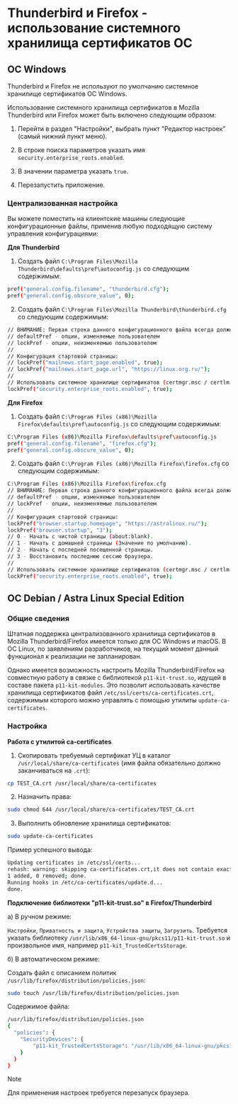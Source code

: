 # Thunderbird и Firefox - использование системного хранилища сертификатов ОС

## ОС Windows

Thunderbird и Firefox не используют по умолчанию системное хранилище сертификатов ОС Windows.

Использование системного хранилища сертификатов в Mozilla Thunderbird или Firefox может быть включено следующим образом:

1. Перейти в раздел "Настройки", выбрать пункт "Редактор настроек" (самый нижний пункт меню).

2. В строке поиска параметров указать имя `security.enterprise_roots.enabled`.

3. В значении параметра указать `true`.

4. Перезапустить приложение.

### Централизованная настройка

Вы можете поместить на клиентские машины следующие конфигурационные файлы, применив любую подходящую систему управления конфигурациями:

**Для Thunderbird**

1. Создать файл `C:\Program Files\Mozilla Thunderbird\defaults\pref\autoconfig.js` со следующим содержимым:
```bash
pref("general.config.filename", "thunderbird.cfg");
pref("general.config.obscure_value", 0);
```
2. Создать файл `C:\Program Files\Mozilla Thunderbird\thunderbird.cfg` со следующим содержимым:

```bash
// ВНИМАНИЕ: Первая строка данного конфигурационного файла всегда должна быть комментарием!
// defaultPref - опции, изменяемые пользователем
// lockPref - опции, неизменяемые пользователем
//
// Конфигурация стартовой страницы:
// lockPref("mailnews.start_page.enabled", true);
// lockPref("mailnews.start_page.url", "https://linux.org.ru/");
//
// Использовать системное хранилище сертификатов (certmgr.msc / certlm.msc) (false - отключено, true - включено)
lockPref("security.enterprise_roots.enabled", true);
```

**Для Firefox**

1. Создать файл `C:\Program Files (x86)\Mozilla Firefox\defaults\pref\autoconfig.js` со следующим содержимым:

```bash
C:\Program Files (x86)\Mozilla Firefox\defaults\pref\autoconfig.js
pref("general.config.filename", "firefox.cfg");
pref("general.config.obscure_value", 0);
```


2. Создать файл `C:\Program Files (x86)\Mozilla Firefox\firefox.cfg` со следующим содержимым:

```bash
C:\Program Files (x86)\Mozilla Firefox\firefox.cfg
// ВНИМАНИЕ: Первая строка данного конфигурационного файла всегда должна быть комментарием!
// defaultPref - опции, изменяемые пользователем
// lockPref - опции, неизменяемые пользователем
//
// Конфигурация стартовой страницы:
lockPref("browser.startup.homepage", "https://astralinux.ru/");
lockPref("browser.startup", "3");
// 0 - Начать с чистой страницы (about:blank).
// 1 - Начать с домашней страницы (Значение по умолчанию).
// 2 - Начать с последней посещенной страницы.
// 3 - Восстановить последнюю сессию браузера.
//
// Использовать системное хранилище сертификатов (certmgr.msc / certlm.msc) (false - отключено, true - включено)
lockPref("security.enterprise_roots.enabled", true);
```

## OC Debian / Astra Linux Special Edition

### Общие сведения

Штатная поддержка централизованного хранилища сертификатов в Mozilla Thunderbird/Firefox имеется только для ОС Windows и macOS. В ОС Linux, по заявлениям разработчиков, на текущий момент данный функционал к реализации не запланирован.

Однако имеется возможность настроить Mozilla Thunderbird/Firefox на совместную работу в связке с библиотекой `p11-kit-trust.so`, идущей в составе пакета `p11-kit-modules`. Это позволит использовать качестве хранилища сертификатов файл `/etc/ssl/certs/ca-certificates.crt`, содержимым которого можно управлять с помощью утилиты `update-ca-certificates`.

### Настройка

**Работа с утилитой ca-certificates**

1. Скопировать требуемый сертификат УЦ в каталог `/usr/local/share/ca-certificates` (имя файла обязательно должно заканчиваться на `.crt`):

```bash
cp TEST_CA.crt /usr/local/share/ca-certificates
```

2. Назначить права:

```bash
sudo chmod 644 /usr/local/share/ca-certificates/TEST_CA.crt
```

3. Выполнить обновление хранилища сертификатов:

```bash
sudo update-ca-certificates
```

Пример успешного вывода:

```bash
Updating certificates in /etc/ssl/certs...
rehash: warning: skipping ca-certificates.crt,it does not contain exactly one certificate or CRL
1 added, 0 removed; done.
Running hooks in /etc/ca-certificates/update.d...
done.
```

**Подключение библиотеки "p11-kit-trust.so" в Firefox/Thunderbird**

а) В ручном режиме:

`Настройки`, `Приватность и защита`, `Устройства защиты`, `Загрузить`. Требуется указать библиотеку `/usr/lib/x86_64-linux-gnu/pkcs11/p11-kit-trust.so` и произвольное имя, например `p11-kit_TrustedCertsStorage`.

б) В автоматическом режиме:

Создать файл с описанием политик `/usr/lib/firefox/distribution/policies.json`:

```bash
sudo touch /usr/lib/firefox/distribution/policies.json
```

Содержимое файла:

```bash
/usr/lib/firefox/distribution/policies.json
{
  "policies": {
    "SecurityDevices": {
        "p11-kit_TrustedCertsStorage": "/usr/lib/x86_64-linux-gnu/pkcs11/p11-kit-trust.so"
    }
  }
}
```



> [!NOTE]
> Для применения настроек требуется перезапуск браузера.
